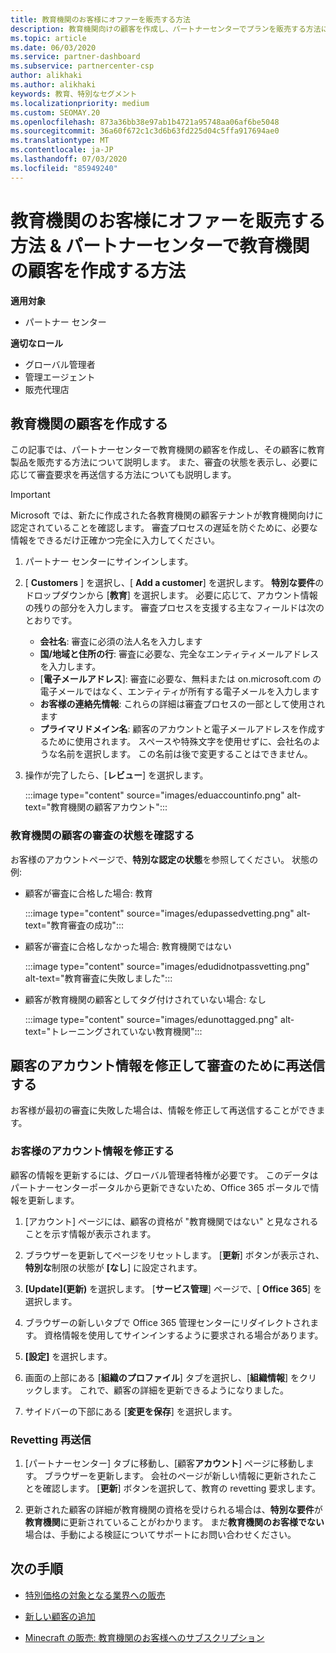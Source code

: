 ```yaml
---
title: 教育機関のお客様にオファーを販売する方法
description: 教育機関向けの顧客を作成し、パートナーセンターでプランを販売する方法について説明します。
ms.topic: article
ms.date: 06/03/2020
ms.service: partner-dashboard
ms.subservice: partnercenter-csp
author: alikhaki
ms.author: alikhaki
keywords: 教育、特別なセグメント
ms.localizationpriority: medium
ms.custom: SEOMAY.20
ms.openlocfilehash: 873a36bb38e97ab1b4721a95748aa06af6be5048
ms.sourcegitcommit: 36a60f672c1c3d6b63fd225d04c5ffa917694ae0
ms.translationtype: MT
ms.contentlocale: ja-JP
ms.lasthandoff: 07/03/2020
ms.locfileid: "85949240"
---
```

# <a name="how-to-sell-offers-to-education-customers--how-to-create-an-education-customer-in-partner-center"></a>教育機関のお客様にオファーを販売する方法 & パートナーセンターで教育機関の顧客を作成する方法

**適用対象**

- パートナー センター

**適切なロール**

- グローバル管理者
- 管理エージェント
- 販売代理店

## <a name="create-an-education-customer"></a>教育機関の顧客を作成する

この記事では、パートナーセンターで教育機関の顧客を作成し、その顧客に教育製品を販売する方法について説明します。 また、審査の状態を表示し、必要に応じて審査要求を再送信する方法についても説明します。

> [!IMPORTANT]
> Microsoft では、新たに作成された各教育機関の顧客テナントが教育機関向けに認定されていることを確認します。  審査プロセスの遅延を防ぐために、必要な情報をできるだけ正確かつ完全に入力してください。

1. パートナー センターにサインインします。

2. [ **Customers** ] を選択し、[ **Add a customer**] を選択します。 **特別な要件**のドロップダウンから [**教育**] を選択します。  必要に応じて、アカウント情報の残りの部分を入力します。  審査プロセスを支援する主なフィールドは次のとおりです。

   - **会社名**: 審査に必須の法人名を入力します
   - **国/地域と住所の行**: 審査に必要な、完全なエンティティメールアドレスを入力します。
   - [**電子メールアドレス**]: 審査に必要な、無料または on.microsoft.com の電子メールではなく、エンティティが所有する電子メールを入力します
   - **お客様の連絡先情報**: これらの詳細は審査プロセスの一部として使用されます
   - **プライマリドメイン名**: 顧客のアカウントと電子メールアドレスを作成するために使用されます。  スペースや特殊文字を使用せずに、会社名のような名前を選択します。  この名前は後で変更することはできません。

3. 操作が完了したら、[**レビュー**] を選択します。

   :::image type="content" source="images/eduaccountinfo.png" alt-text="教育機関の顧客アカウント":::

### <a name="confirm-your-education-customers-vetting-status"></a>教育機関の顧客の審査の状態を確認する

お客様のアカウントページで、**特別な認定の状態**を参照してください。
状態の例:

- 顧客が審査に合格した場合: 教育

   :::image type="content" source="images/edupassedvetting.png" alt-text="教育審査の成功":::

- 顧客が審査に合格しなかった場合: 教育機関ではない

   :::image type="content" source="images/edudidnotpassvetting.png" alt-text="教育審査に失敗しました":::

- 顧客が教育機関の顧客としてタグ付けされていない場合: なし

   :::image type="content" source="images/edunottagged.png" alt-text="トレーニングされていない教育機関":::

## <a name="correct-the-customer-account-info-and-resubmit-for-vetting"></a>顧客のアカウント情報を修正して審査のために再送信する  

お客様が最初の審査に失敗した場合は、情報を修正して再送信することができます。

### <a name="correct-the-customer-account-information"></a>お客様のアカウント情報を修正する

顧客の情報を更新するには、グローバル管理者特権が必要です。 このデータはパートナーセンターポータルから更新できないため、Office 365 ポータルで情報を更新します。

1. [アカウント] ページには、顧客の資格が "教育機関ではない" と見なされることを示す情報が表示されます。

2. ブラウザーを更新してページをリセットします。 [**更新**] ボタンが表示され、**特別な**制限の状態が **[なし**] に設定されます。

3. **[Update]\(更新\)** を選択します。 [**サービス管理**] ページで、[ **Office 365**] を選択します。

4. ブラウザーの新しいタブで Office 365 管理センターにリダイレクトされます。 資格情報を使用してサインインするように要求される場合があります。

5. **[設定]** を選択します。

6. 画面の上部にある [**組織のプロファイル**] タブを選択し、[**組織情報**] をクリックします。 これで、顧客の詳細を更新できるようになりました。

7. サイドバーの下部にある [**変更を保存**] を選択します。  

### <a name="resubmit-for-revetting"></a>Revetting 再送信

1. [パートナーセンター] タブに移動し、[顧客**アカウント**] ページに移動します。 ブラウザーを更新します。 会社のページが新しい情報に更新されたことを確認します。 [**更新**] ボタンを選択して、教育の revetting 要求します。

2. 更新された顧客の詳細が教育機関の資格を受けられる場合は、**特別な要件**が**教育機関**に更新されていることがわかります。 まだ**教育機関のお客様でない**場合は、手動による検証についてサポートにお問い合わせください。

## <a name="next-steps"></a>次の手順

- [特別価格の対象となる業界への販売](get-special-pricing-for-offers.md)

- [新しい顧客の追加](add-a-new-customer.md)

- [Minecraft の販売: 教育機関のお客様へのサブスクリプション](minecraft-subscriptions.md)
